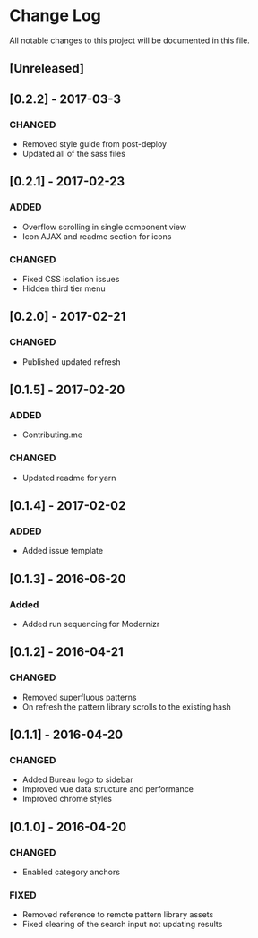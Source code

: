 # Change Log
All notable changes to this project will be documented in this file.

## [Unreleased]

## [0.2.2] - 2017-03-3

### CHANGED
- Removed style guide from post-deploy
- Updated all of the sass files

## [0.2.1] - 2017-02-23

### ADDED
- Overflow scrolling in single component view
- Icon AJAX and readme section for icons

### CHANGED
- Fixed CSS isolation issues
- Hidden third tier menu

## [0.2.0] - 2017-02-21

### CHANGED
- Published updated refresh

## [0.1.5] - 2017-02-20

### ADDED
- Contributing.me

### CHANGED
- Updated readme for yarn

## [0.1.4] - 2017-02-02

### ADDED
- Added issue template

## [0.1.3] - 2016-06-20

### Added
- Added run sequencing for Modernizr

## [0.1.2] - 2016-04-21

### CHANGED
- Removed superfluous patterns
- On refresh the pattern library scrolls to the existing hash

## [0.1.1] - 2016-04-20

### CHANGED
- Added Bureau logo to sidebar
- Improved vue data structure and performance
- Improved chrome styles

## [0.1.0] - 2016-04-20

### CHANGED
- Enabled category anchors

### FIXED
- Removed reference to remote pattern library assets
- Fixed clearing of the search input not updating results
